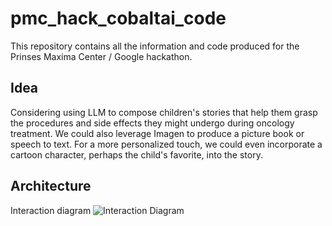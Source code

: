 # pmc_hack_cobaltai_code

This repository contains all the information and code produced for the Prinses Maxima Center / Google hackathon.

## Idea

Considering using LLM to compose children's stories that help them grasp the procedures and side effects they might undergo during oncology treatment. We could also leverage Imagen to produce a picture book or speech to text. For a more personalized touch, we could even incorporate a cartoon character, perhaps the child's favorite, into the story.

## Architecture

Interaction diagram
![Interaction Diagram](https://drive.google.com/file/d/1c6kiXM7vwwWt1DiBq2-uNEdBOWwBhHDS/view?usp=sharing)